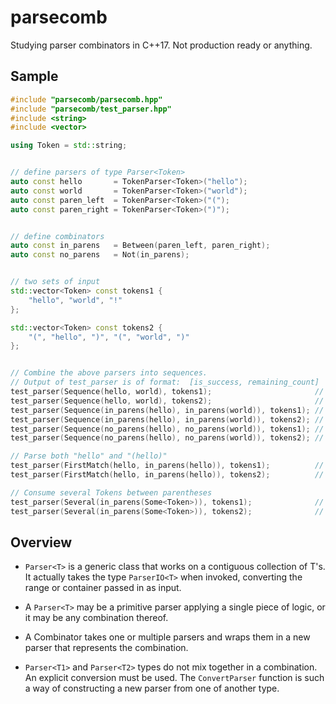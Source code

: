 # parsecomb


Studying parser combinators in C++17. Not production ready or anything.



## Sample

```cpp
#include "parsecomb/parsecomb.hpp"
#include "parsecomb/test_parser.hpp"
#include <string>
#include <vector>

using Token = std::string;


// define parsers of type Parser<Token>
auto const hello       = TokenParser<Token>("hello");
auto const world       = TokenParser<Token>("world");
auto const paren_left  = TokenParser<Token>("(");
auto const paren_right = TokenParser<Token>(")");


// define combinators
auto const in_parens   = Between(paren_left, paren_right);
auto const no_parens   = Not(in_parens);


// two sets of input
std::vector<Token> const tokens1 {
    "hello", "world", "!"
};

std::vector<Token> const tokens2 {
    "(", "hello", ")", "(", "world", ")"
};


// Combine the above parsers into sequences.
// Output of test_parser is of format:  [is_success, remaining_count]
test_parser(Sequence(hello, world), tokens1);                       // [true, 1]
test_parser(Sequence(hello, world), tokens2);                       // [false,6]
test_parser(Sequence(in_parens(hello), in_parens(world)), tokens1); // [false,3]
test_parser(Sequence(in_parens(hello), in_parens(world)), tokens2); // [true, 0]
test_parser(Sequence(no_parens(hello), no_parens(world)), tokens1); // [true, 1]
test_parser(Sequence(no_parens(hello), no_parens(world)), tokens2); // [false,6]

// Parse both "hello" and "(hello)"
test_parser(FirstMatch(hello, in_parens(hello)), tokens1);          // [true, 2]
test_parser(FirstMatch(hello, in_parens(hello)), tokens2);          // [true, 3]

// Consume several Tokens between parentheses
test_parser(Several(in_parens(Some<Token>)), tokens1);              // [false,3]
test_parser(Several(in_parens(Some<Token>)), tokens2);              // [true, 0]


```



## Overview

- `Parser<T>` is a generic class that works on a contiguous collection of T's. It actually takes the type `ParserIO<T>` when invoked, converting the range or container passed in as input.

- A `Parser<T>` may be a primitive parser applying a single piece of logic, or it may be any combination thereof.

- A Combinator takes one or multiple parsers and wraps them in a new parser that represents the combination.

- `Parser<T1>` and `Parser<T2>` types do not mix together in a combination. An explicit conversion must be used. The `ConvertParser` function is such a way of constructing a new parser from one of another type.
